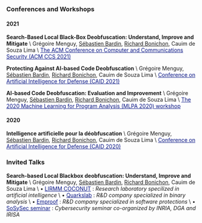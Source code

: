### Conferences and Workshops

#### 2021

**Search-Based Local Black-Box Deobfuscation: Understand, Improve and Mitigate** \\
Grégoire Menguy, [Sébastien Bardin](http://sebastien.bardin.free.fr/), [Richard Bonichon](https://rbonichon.github.io/), Cauim de Souza Lima \\
<a href="https://www.sigsac.org/ccs/CCS2021/" style="color:#081585;">The ACM Conference on Computer and Communications Security (ACM CCS 2021)</a>

**Protecting Against AI-based Code Deobfuscation** \\
Grégoire Menguy, [Sébastien Bardin](http://sebastien.bardin.free.fr/), [Richard Bonichon](https://rbonichon.github.io/), Cauim de Souza Lima \\
<a href="https://www.european-cyber-week.eu/conference-caid" style="color:#081585;">Conference on Artificial Intelligence for Defense (CAID 2021)</a>

**AI-based Code Deobfuscation: Evaluation and Improvement** \\
Grégoire Menguy, [Sébastien Bardin](http://sebastien.bardin.free.fr/), [Richard Bonichon](https://rbonichon.github.io/), Cauim de Souza Lima \\
<a href="https://sites.google.com/view/mlpa2020/" style="color:#081585;">The 2020 Machine Learning for Program Analysis (MLPA 2020) workshop</a>

#### 2020

**Intelligence artificielle pour la déobfuscation** \\
Grégoire Menguy, [Sébastien Bardin](http://sebastien.bardin.free.fr/), [Richard Bonichon](https://rbonichon.github.io/), Cauim de Souza Lima \\
<a href="https://www.cesar-conference.org/?page_id=2379" style="color:#081585;">Conference on Artificial Intelligence for Defense (CAID 2020)</a>

### Invited Talks

**Search-based Local Blackbox deobfuscation: Understand, Improve and Mitigate** \\
Grégoire Menguy, [Sébastien Bardin](http://sebastien.bardin.free.fr/), [Richard Bonichon](https://rbonichon.github.io/), Cauim de Souza Lima \\
&bull; <a href="https://www.lirmm.fr/coconut/index.php" style="color:#081585;">LIRMM COCONUT</a> : *Research laboratory specilized in artificial intelligence* \\
&bull; <a href="https://quarkslab.com/" style="color:#081585;">Quarkslab</a> : *R&D company specialized in binary analysis* \\
&bull; <a href="https://www.emproof.de/" style="color:#081585;">Emproof</a> : *R&D company specialized in software protections* \\
&bull; <a href="https://seminaires-dga.inria.fr/en/sosysec-en-bref/" style="color:#081585;">SoSySec seminar</a> : *Cybersecurity seminar co-organized by INRIA, DGA and IRISA*



